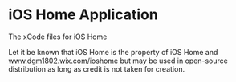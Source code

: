 # iOS Home Application
The xCode files for iOS Home

Let it be known that iOS Home is the property of iOS Home and www.dgm1802.wix.com/ioshome but may be used in open-source distribution as long as credit is not taken for creation.
